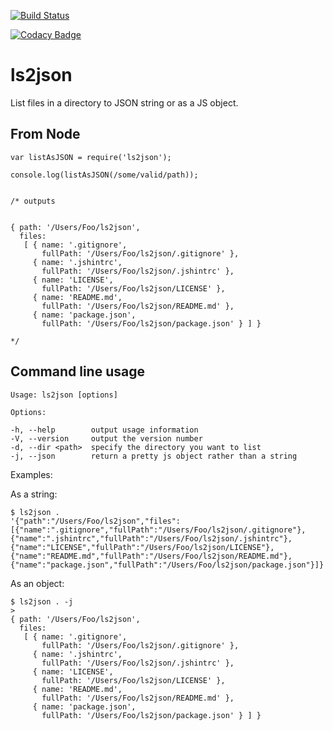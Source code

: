 [![Build Status](https://travis-ci.org/supasympa/ls2json.svg?branch=master)](https://travis-ci.org/supasympa/ls2json)

[![Codacy Badge](https://api.codacy.com/project/badge/grade/1ae9c2038ca7427bbacc03f457b77ec2)](https://www.codacy.com/app/lewis-barclay/ls2json)

ls2json
=====

List files in a directory to JSON string or as a JS object.

From Node
---------

    var listAsJSON = require('ls2json');

    console.log(listAsJSON(/some/valid/path));


    /* outputs


    { path: '/Users/Foo/ls2json',
      files:
       [ { name: '.gitignore',
           fullPath: '/Users/Foo/ls2json/.gitignore' },
         { name: '.jshintrc',
           fullPath: '/Users/Foo/ls2json/.jshintrc' },
         { name: 'LICENSE',
           fullPath: '/Users/Foo/ls2json/LICENSE' },
         { name: 'README.md',
           fullPath: '/Users/Foo/ls2json/README.md' },
         { name: 'package.json',
           fullPath: '/Users/Foo/ls2json/package.json' } ] }

    */


Command line usage
------------------

    Usage: ls2json [options]

    Options:

    -h, --help        output usage information
    -V, --version     output the version number
    -d, --dir <path>  specify the directory you want to list
    -j, --json        return a pretty js object rather than a string

  Examples:

As a string:

    $ ls2json .
    '{"path":"/Users/Foo/ls2json","files":[{"name":".gitignore","fullPath":"/Users/Foo/ls2json/.gitignore"},{"name":".jshintrc","fullPath":"/Users/Foo/ls2json/.jshintrc"},{"name":"LICENSE","fullPath":"/Users/Foo/ls2json/LICENSE"},{"name":"README.md","fullPath":"/Users/Foo/ls2json/README.md"},{"name":"package.json","fullPath":"/Users/Foo/ls2json/package.json"}]}'

As an object:

    $ ls2json . -j
    > 
    { path: '/Users/Foo/ls2json',
      files:
       [ { name: '.gitignore',
           fullPath: '/Users/Foo/ls2json/.gitignore' },
         { name: '.jshintrc',
           fullPath: '/Users/Foo/ls2json/.jshintrc' },
         { name: 'LICENSE',
           fullPath: '/Users/Foo/ls2json/LICENSE' },
         { name: 'README.md',
           fullPath: '/Users/Foo/ls2json/README.md' },
         { name: 'package.json',
           fullPath: '/Users/Foo/ls2json/package.json' } ] }

<!-- -->
